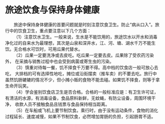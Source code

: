 # 旅途饮食与保持身体健康  

&emsp;&emsp;旅途中保持身体健康的首要问题就是时刻注意饮食卫生。防止“病从口入”。旅行中的饮食卫生，重点要注意以下几个方面：  
&emsp;&emsp;（1）注意饮水卫生。一般来说，生水是不能饮用的，旅途饮水以开水和消毒净化过的自来水为最理想，其次是山泉和深井水，江、河、塘、湖水千万不能生饮。无合格水可饮时，可用瓜果代替水。  
&emsp;&emsp;（2）瓜果一定要洗净或去皮吃。吃瓜果一定要去皮。瓜果除了受农药污染外， 在采摘与销售过程中也会受到病菌或寄生虫的污染。  
&emsp;&emsp;（3）慎重对待每一餐，饥不择食千万要不得。高中档的饮食店一般可放心去吃， 大排档的可有选择性地吃，摊位或沿街摆卖（推车卖）的不要去吃。旅行中虽然饥肠辘辘的情况不少，但小摊小贩的食物不能去碰。如果饥不择食，则等于拿生命开玩笑。  
&emsp;&emsp;（4）学会鉴别饮食店卫生是否合格。合格的一般标准应是：有卫生许可证， 有清洁的水源，有消毒设备，食品原料新鲜，无蚊蝇，有防尘设备，周围环境干净， 收款人员不接触食品且钱票与食品保持相当距离。  
&emsp;&emsp;（5）在车船或飞机上要节制饮食。乘行时，由于没有运动条件，食物的消化过程延长、速度减慢，如果不节制饮食，必然增加胃肠的负担，引起肠胃不适。  
